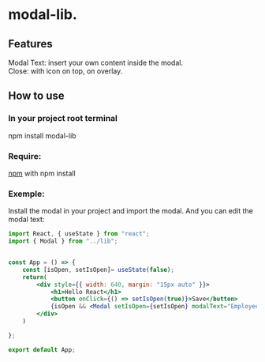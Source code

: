 # modal-lib.

## Features
Modal Text: insert your own content inside the modal.\
Close: with icon on top, on overlay.


## How to use
### In your project root terminal
npm install modal-lib

### Require:
[npm](https://www.npmjs.com/) with npm install

### Exemple:
Install the modal in your project and import the modal. And you can edit the modal text:
```jsx
import React, { useState } from "react";
import { Modal } from "../lib";


const App = () => {
    const [isOpen, setIsOpen]= useState(false);
    return(
        <div style={{ width: 640, margin: "15px auto" }}>
            <h1>Hello React</h1>
            <button onClick={() => setIsOpen(true)}>Save</button>
            {isOpen && <Modal setIsOpen={setIsOpen} modalText="Employee Created!" />}
        </div>
    )

};

export default App;
```

